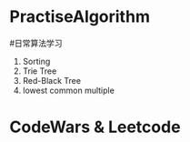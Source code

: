 # PractiseAlgorithm
#日常算法学习
1. Sorting
2. Trie Tree
3. Red-Black Tree
4. lowest common multiple

#  CodeWars & Leetcode

#
